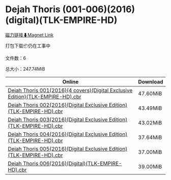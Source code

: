 # Dejah Thoris (001-006)(2016)(digital)(TLK-EMPIRE-HD)

[磁力链接⬇Magnet Link](magnet:?xt=urn:btih:35836d7779c0a081966800215d44790dbf48840e&dn=Dejah%20Thoris%20%28001-006%29%282016%29%28digital%29%28TLK-EMPIRE-HD%29)

打包下载📦仍在工事中

文件数：6

总大小：247.74MiB

Online | Download
--- | ---
[Dejah Thoris 001(2016)(4 covers)(Digital Exclusive Edition)(TLK-EMPIRE-HD).cbr](https://github.com/alicewish/markdown/blob/master/comic/Dejah-Thoris-001-2016-4-covers-Digital-Exclusive-Edition-TLK-EMPIRE-HD-cbr.md) | 47.60MiB
[Dejah Thoris 002(2016)(Digital Exclusive Edition)(TLK-EMPIRE-HD).cbr](https://github.com/alicewish/markdown/blob/master/comic/Dejah-Thoris-002-2016-Digital-Exclusive-Edition-TLK-EMPIRE-HD-cbr.md) | 43.49MiB
[Dejah Thoris 003(2016)(Digital Exclusive Edition)(TLK-EMPIRE-HD).cbr](https://github.com/alicewish/markdown/blob/master/comic/Dejah-Thoris-003-2016-Digital-Exclusive-Edition-TLK-EMPIRE-HD-cbr.md) | 43.02MiB
[Dejah Thoris 004(2016)(Digital Exclusive Edition)(TLK-EMPIRE-HD).cbr](https://github.com/alicewish/markdown/blob/master/comic/Dejah-Thoris-004-2016-Digital-Exclusive-Edition-TLK-EMPIRE-HD-cbr.md) | 37.64MiB
[Dejah Thoris 005(2016)(Digital Exclusive Edition)(TLK-EMPIRE-HD).cbr](https://github.com/alicewish/markdown/blob/master/comic/Dejah-Thoris-005-2016-Digital-Exclusive-Edition-TLK-EMPIRE-HD-cbr.md) | 37.00MiB
[Dejah Thoris 006(2016)(Digital)(TLK-EMPIRE-HD).cbr](https://github.com/alicewish/markdown/blob/master/comic/Dejah-Thoris-006-2016-Digital-TLK-EMPIRE-HD-cbr.md) | 39.00MiB